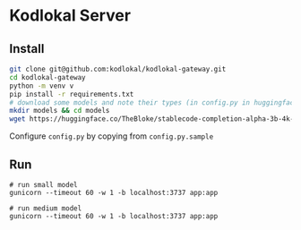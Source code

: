 # Kodlokal Server

## Install

```bash
git clone git@github.com:kodlokal/kodlokal-gateway.git
cd kodlokal-gateway
python -m venv v
pip install -r requirements.txt
# download some models and note their types (in config.py in huggingface)
mkdir models && cd models
wget https://huggingface.co/TheBloke/stablecode-completion-alpha-3b-4k-GGML/resolve/main/stablecode-completion-alpha-3b-4k.ggmlv1.q5_1.bin
```

Configure `config.py` by copying from `config.py.sample`


## Run

```
# run small model
gunicorn --timeout 60 -w 1 -b localhost:3737 app:app

# run medium model
gunicorn --timeout 60 -w 1 -b localhost:3737 app:app
```
